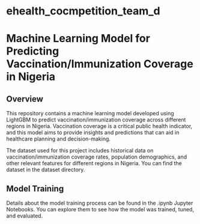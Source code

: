 # ehealth_cocmpetition_team_d

# Machine Learning Model for Predicting Vaccination/Immunization Coverage in Nigeria

## Overview
This repository contains a machine learning model developed using LightGBM to predict vaccination/immunization coverage across different regions in Nigeria. Vaccination coverage is a critical public health indicator, and this model aims to provide insights and predictions that can aid in healthcare planning and decision-making.


The dataset used for this project includes historical data on vaccination/immunization coverage rates, population demographics, and other relevant features for different regions in Nigeria. You can find the dataset in the dataset directory.

## Model Training
Details about the model training process can be found in the .ipynb Jupyter Notebooks. You can explore them to see how the model was trained, tuned, and evaluated.
